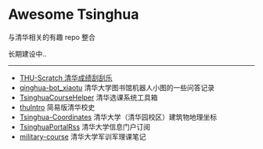 # Awesome Tsinghua

与清华相关的有趣 repo 整合

长期建设中..

---

- [THU-Scratch 清华成绩刮刮乐](https://github.com/summivox/thu-scratch)
- [qinghua-bot_xiaotu]( https://github.com/DrayChou/qinghua-bot_xiaotu)  清华大学图书馆机器人小图的一些问答记录
- [TsinghuaCourseHelper](https://github.com/lockehamann/TsinghuaCourseHelper) 清华选课系统工具箱
- [thuIntro](https://github.com/FrankHan/thuIntro) 简易版清华校史
- [Tsinghua-Coordinates](https://github.com/lizy14/Tsinghua-Coordinates) 清华大学（清华园校区）建筑物地理坐标
- [TsinghuaPortalRss](https://github.com/YongkaiWu/TsinghuaPortalRss) 清华大学信息门户订阅
- [military-course](https://github.com/leonzhu42/military-course) 清华大学军训军理课笔记
